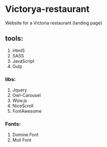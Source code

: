 # Victorya-restaurant
Website for a Victoria restaurant (landing page)
## tools:
1. Html5
2. SASS
3. JavaScript
4. Gulp
### libs:
1. Jquery
2. Owl-Carousel
3. Wow.js
4. NiceScroll
5. FontAwesome
### Fonts:
1. Domine Font
2. Muli Font
